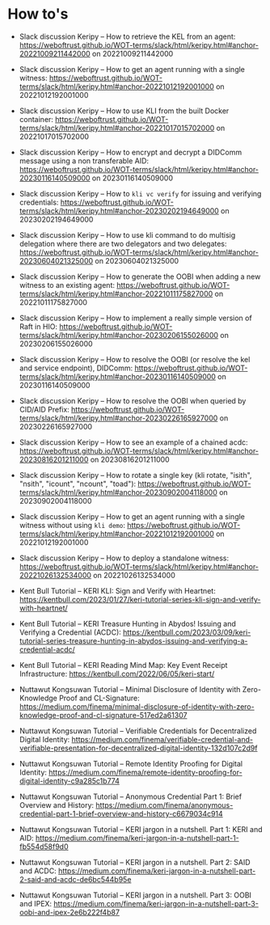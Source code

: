# How to's

* Slack discussion Keripy – How to retrieve the KEL from an agent: https://weboftrust.github.io/WOT-terms/slack/html/keripy.html#anchor-20221009211442000 on 20221009211442000

* Slack discussion Keripy – How to get an agent running with a single witness: https://weboftrust.github.io/WOT-terms/slack/html/keripy.html#anchor-20221012192001000 on 20221012192001000

* Slack discussion Keripy – How to use KLI from the built Docker container: https://weboftrust.github.io/WOT-terms/slack/html/keripy.html#anchor-20221017015702000 on 20221017015702000

* Slack discussion Keripy – How to encrypt and decrypt a DIDComm message using a non transferable AID: https://weboftrust.github.io/WOT-terms/slack/html/keripy.html#anchor-20230116140509000 on 20230116140509000

* Slack discussion Keripy – How to `kli vc verify` for issuing and verifying credentials: https://weboftrust.github.io/WOT-terms/slack/html/keripy.html#anchor-20230202194649000 on 20230202194649000

* Slack discussion Keripy – How to use kli command to do multisig delegation where there are two delegators and two delegates: https://weboftrust.github.io/WOT-terms/slack/html/keripy.html#anchor-20230604021325000 on 20230604021325000

* Slack discussion Keripy – How to generate the OOBI when adding a new witness to an existing agent: https://weboftrust.github.io/WOT-terms/slack/html/keripy.html#anchor-20221011175827000 on 20221011175827000

* Slack discussion Keripy – How to implement a really simple version of Raft in HIO: https://weboftrust.github.io/WOT-terms/slack/html/keripy.html#anchor-20230206155026000 on 20230206155026000

* Slack discussion Keripy – How to resolve the OOBI (or resolve the kel and service endpoint), DIDComm: https://weboftrust.github.io/WOT-terms/slack/html/keripy.html#anchor-20230116140509000 on 20230116140509000

* Slack discussion Keripy – How to resolve the OOBI when queried by CID/AID Prefix: https://weboftrust.github.io/WOT-terms/slack/html/keripy.html#anchor-20230226165927000 on 20230226165927000

* Slack discussion Keripy – How to see an example of a chained acdc: https://weboftrust.github.io/WOT-terms/slack/html/keripy.html#anchor-20230816201211000 on 20230816201211000


* Slack discussion Keripy – How to rotate a single key (kli rotate, "isith", "nsith", "icount", "ncount", "toad"): https://weboftrust.github.io/WOT-terms/slack/html/keripy.html#anchor-20230902004118000 on 20230902004118000

* Slack discussion Keripy – How to get an agent running with a single witness without using `kli demo`: https://weboftrust.github.io/WOT-terms/slack/html/keripy.html#anchor-20221012192001000 on 20221012192001000

* Slack discussion Keripy – How to deploy a standalone witness: https://weboftrust.github.io/WOT-terms/slack/html/keripy.html#anchor-20221026132534000 on 20221026132534000

* Kent Bull Tutorial – KERI KLI: Sign and Verify with Heartnet: https://kentbull.com/2023/01/27/keri-tutorial-series-kli-sign-and-verify-with-heartnet/

* Kent Bull Tutorial – KERI Treasure Hunting in Abydos! Issuing and Verifying a Credential (ACDC): https://kentbull.com/2023/03/09/keri-tutorial-series-treasure-hunting-in-abydos-issuing-and-verifying-a-credential-acdc/

* Kent Bull Tutorial – KERI Reading Mind Map: Key Event Receipt Infrastructure: https://kentbull.com/2022/06/05/keri-start/

* Nuttawut Kongsuwan Tutorial – Minimal Disclosure of Identity with Zero-Knowledge Proof and CL-Signature: https://medium.com/finema/minimal-disclosure-of-identity-with-zero-knowledge-proof-and-cl-signature-517ed2a61307

* Nuttawut Kongsuwan Tutorial – Verifiable Credentials for Decentralized Digital Identity: https://medium.com/finema/verifiable-credential-and-verifiable-presentation-for-decentralized-digital-identity-132d107c2d9f

* Nuttawut Kongsuwan Tutorial – Remote Identity Proofing for Digital Identity: https://medium.com/finema/remote-identity-proofing-for-digital-identity-c9a285c1b774

* Nuttawut Kongsuwan Tutorial – Anonymous Credential Part 1: Brief Overview and History: https://medium.com/finema/anonymous-credential-part-1-brief-overview-and-history-c6679034c914

* Nuttawut Kongsuwan Tutorial – KERI jargon in a nutshell. Part 1: KERI and AID: https://medium.com/finema/keri-jargon-in-a-nutshell-part-1-fb554d58f9d0

* Nuttawut Kongsuwan Tutorial – KERI jargon in a nutshell. Part 2: SAID and ACDC: https://medium.com/finema/keri-jargon-in-a-nutshell-part-2-said-and-acdc-de6bc544b95e

* Nuttawut Kongsuwan Tutorial – KERI jargon in a nutshell. Part 3: OOBI and IPEX: https://medium.com/finema/keri-jargon-in-a-nutshell-part-3-oobi-and-ipex-2e6b222f4b87